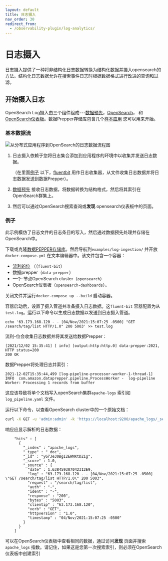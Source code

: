 ```yaml
---
layout: default
title: 日志摄入
nav_order: 30
redirect_from:
  - /observability-plugin/log-analytics/
---
```


# 日志摄入

日志摄入提供了一种将非结构化日志数据转换为结构化数据并摄入opensearch的方法。结构化日志数据允许在搜索事件日志时根据数据格式进行改进的查询和过滤。

## 开始摄入日志

OpenSearch Log摄入由三个组件组成---[数据预先]({{site.url}}{{site.baseurl}}/clients/data-prepper/index/)，[OpenSearch]({{site.url}}{{site.baseurl}}/quickstart/)， 和[OpenSearch仪表板]({{site.url}}{{site.baseurl}}/dashboards/index/)。数据Prepper存储库包含几个[样本应用](https://github.com/opensearch-project/data-prepper/tree/main/examples) 您可以用来开始。

### 基本数据流

![从分布式应用程序到OpenSearch的日志数据流程图]({{site.url}}{{site.baseurl}}/images/la.png)

1. 日志摄入依赖于您将日志集合添加到应用程序的环境中以收集并发送日志数据。

   （在里面[例子](#example) 以下，[fluentbit](https://docs.fluentbit.io/manual/) 用作日志收集器，从文件收集日志数据并将日志数据发送到数据Prepper）。

2. [数据预先]({{site.url}}{{site.baseurl}}/clients/data-prepper/index/) 接收日志数据，将数据转换为结构格式，然后将其索引在OpenSearch群集上。

3. 然后可以通过OpenSearch搜索查询或**发现** opensearch仪表板中的页面。

### 例子

此示例模仿了日志文件的日志条目的写入，然后通过数据预先处理并存储在OpenSearch中。

下载或克隆[数据PEPPER存储库](https://github.com/opensearch-project/data-prepper)。然后导航到`examples/log-ingestion/` 并开放`docker-compose.yml` 在文本编辑器中。该文件包含一个容器：

- [流利的位](https://docs.fluentbit.io/manual/) （（`fluent-bit`）
- 数据prepper（`data-prepper`）
- 一个-节点OpenSearch cluster（`opensearch`）
- OpenSearch仪表板（`opensearch-dashboards`）。

关闭文件并运行`docker-compose up --build` 启动容器。

容器启动后，设置了摄入管道并准备摄入日志数据。这`fluent-bit` 容器配置为从`test.log`。运行以下命令以生成日志数据以发送到日志摄入管道。

```
echo '63.173.168.120 - - [04/Nov/2021:15:07:25 -0500] "GET /search/tag/list HTTP/1.0" 200 5003' >> test.log
```

流利-位会收集日志数据并将其发送给数据Prepper：

```angular2html
[2021/12/02 15:35:41] [ info] [output:http:http.0] data-prepper:2021, HTTP status=200
200 OK
```

数据Prepper将处理日志并索引：

```
2021-12-02T15:35:44,499 [log-pipeline-processor-worker-1-thread-1] INFO  com.amazon.dataprepper.pipeline.ProcessWorker -  log-pipeline Worker: Processing 1 records from buffer
```

这应该导致将单个文档写入openSearch集群`apache-logs` 索引如`log_pipeline.yaml` 文件。

运行以下命令，以查看OpenSearch cluster中的一个原始文档：

```bash
curl -X GET -u 'admin:admin' -k 'https://localhost:9200/apache_logs/_search?pretty&size=1'
```

响应应显示解析的日志数据：

```
    "hits" : [
      {
        "_index" : "apache_logs",
        "_type" : "_doc",
        "_id" : "yGrJe30BgI2EWNKtDZ1g",
        "_score" : 1.0,
        "_source" : {
          "date" : 1.638459307042312E9,
          "log" : "63.173.168.120 - - [04/Nov/2021:15:07:25 -0500] \"GET /search/tag/list HTTP/1.0\" 200 5003",
          "request" : "/search/tag/list",
          "auth" : "-",
          "ident" : "-",
          "response" : "200",
          "bytes" : "5003",
          "clientip" : "63.173.168.120",
          "verb" : "GET",
          "httpversion" : "1.0",
          "timestamp" : "04/Nov/2021:15:07:25 -0500"
        }
      }
    ]
```

可以在OpenSearch仪表板中查看相同的数据，通过访问**发现** 页面并搜索`apache_logs` 指数。请记住，如果这是您第一次搜索索引，则必须在OpenSearch仪表板中创建索引

